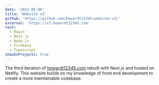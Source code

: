 ```yaml
---
date: '2022-05-08'
title: 'Website v3'
github: 'https://github.com/howardt12345/website-v3/'
external: 'https://v3.howardt12345.com'
tech:
  - React
  - Next.js
  - Node.js
  - Firebase
  - Typescript
showInProjects: true
---
```


The third iteration of <a href="https://howardt12345.com/" target="_blank">howardt12345.com</a> rebuilt with Next.js and hosted on Netlify. This website builds on my knowledge of front end development to create a more maintainable codebase.
